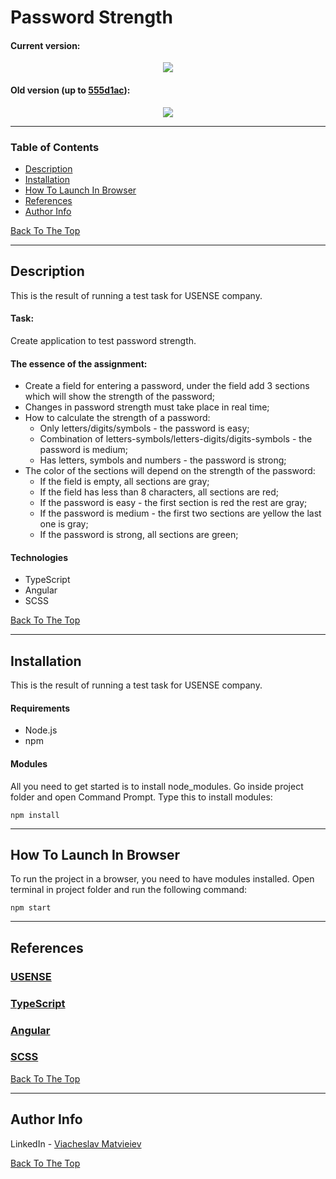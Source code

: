 # Password Strength

#### Current version:

<p align="center"><img src="https://drive.google.com/uc?export=view&id=1bcGJA-ih_yB_70tYyvzq0l_L50OyDAjb"></p>

#### Old version (up to [555d1ac](https://github.com/CharmedLesh/password-strength/commit/555d1acfbf365da2f700004c06d51ef5f1ae80e6)):

<p align="center"><img src="https://drive.google.com/uc?export=view&id=1Wu-6gmaAeiHEOp8e6Jj5AVHO3RZrobDH"></p>

---

### Table of Contents

-   [Description](#description)
-   [Installation](#installation)
-   [How To Launch In Browser](#how-to-launch-in-browser)
-   [References](#references)
-   [Author Info](#author-info)

[Back To The Top](#password-strength)

---

## Description

This is the result of running a test task for USENSE сompany.

#### Task:

Create application to test password strength.

#### The essence of the assignment:

-   Create a field for entering a password, under the field add 3 sections which will show the strength of the password;
-   Changes in password strength must take place in real time;
-   How to calculate the strength of a password:
    -   Only letters/digits/symbols - the password is easy;
    -   Combination of letters-symbols/letters-digits/digits-symbols - the password is medium;
    -   Has letters, symbols and numbers - the password is strong;
-   The color of the sections will depend on the strength of the password:
    -   If the field is empty, all sections are gray;
    -   If the field has less than 8 characters, all sections are red;
    -   If the password is easy - the first section is red the rest are gray;
    -   If the password is medium - the first two sections are yellow the last one is gray;
    -   If the password is strong, all sections are green;

#### Technologies

-   TypeScript
-   Angular
-   SCSS

[Back To The Top](#password-strength)

---

## Installation

This is the result of running a test task for USENSE сompany.

#### Requirements

-   Node.js
-   npm

#### Modules

All you need to get started is to install node_modules. Go inside project folder and open Command Prompt. Type this to install modules:

```console
npm install
```

---

## How To Launch In Browser

To run the project in a browser, you need to have modules installed. Open terminal in project folder and run the following command:

```console
npm start
```

---

## References

### [USENSE](http://usense.com.ua/)

### [TypeScript](https://www.typescriptlang.org/)

### [Angular](https://angular.io/)

### [SCSS](https://sass-lang.com/)

[Back To The Top](#sugarcomics)

---

## Author Info

LinkedIn - [Viacheslav Matvieiev](linkedin.com/in/viacheslav-matvieiev-87a554272)

[Back To The Top](#password-strength)
